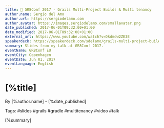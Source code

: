 ```yaml
---
title: 📼 GR8Conf 2017 - Grails Multi-Project Builds & Multi tenancy
author.name: Sergio del Amo
author.url: https://sergiodelamo.com
author.avatar: https://images.sergiodelamo.com/smallavatar.png 
date_published: 2017-06-01T09:32:00+01:00
date_modified: 2017-06-01T09:32:00+01:00
external_url: https://www.youtube.com/watch?v=Dkdmdw2ZE3E
speakerdeck: https://speakerdeck.com/sdelamo/grails-multi-project-builds-multitenancy
summary: Slides from my talk at GR8Conf 2017.
eventName: GR8Conf EU
eventCity: Copenhagen
eventDate: Jun 01, 2017
eventLanguage: English
---
```


# [%title]

By [%author.name] - [%date_published]

Tags: #slides #grails #gradle #multitenancy #video #talk

[%summary]

<script async class="speakerdeck-embed" data-id="a411f0ecdbd14de1b7ac00b4074c1c79" data-ratio="1.77777777777778" src="//speakerdeck.com/assets/embed.js"></script>
